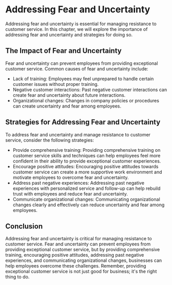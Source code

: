 Addressing Fear and Uncertainty
===================================================================================

Addressing fear and uncertainty is essential for managing resistance to customer service. In this chapter, we will explore the importance of addressing fear and uncertainty and strategies for doing so.

The Impact of Fear and Uncertainty
----------------------------------

Fear and uncertainty can prevent employees from providing exceptional customer service. Common causes of fear and uncertainty include:

* Lack of training: Employees may feel unprepared to handle certain customer issues without proper training.
* Negative customer interactions: Past negative customer interactions can create fear and uncertainty about future interactions.
* Organizational changes: Changes in company policies or procedures can create uncertainty and fear among employees.

Strategies for Addressing Fear and Uncertainty
----------------------------------------------

To address fear and uncertainty and manage resistance to customer service, consider the following strategies:

* Provide comprehensive training: Providing comprehensive training on customer service skills and techniques can help employees feel more confident in their ability to provide exceptional customer experiences.
* Encourage positive attitudes: Encouraging positive attitudes towards customer service can create a more supportive work environment and motivate employees to overcome fear and uncertainty.
* Address past negative experiences: Addressing past negative experiences with personalized service and follow-up can help rebuild trust with employees and reduce fear and uncertainty.
* Communicate organizational changes: Communicating organizational changes clearly and effectively can reduce uncertainty and fear among employees.

Conclusion
----------

Addressing fear and uncertainty is critical for managing resistance to customer service. Fear and uncertainty can prevent employees from providing exceptional customer service, but by providing comprehensive training, encouraging positive attitudes, addressing past negative experiences, and communicating organizational changes, businesses can help employees overcome these challenges. Remember, providing exceptional customer service is not just good for business; it's the right thing to do.
